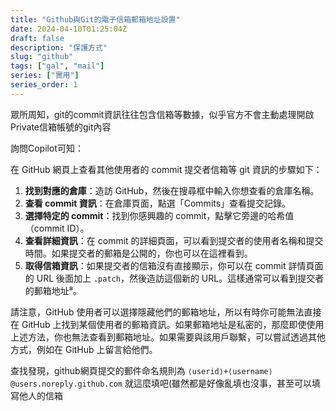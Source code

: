 ```yaml
---
title: "Github與Git的電子信箱郵箱地址設置"
date: 2024-04-10T01:25:04Z
draft: false
description: "保護方式"
slug: "github"
tags: ["gal", "mail"]
series: ["實用"]
series_order: 1
---
```

眾所周知，git的commit資訊往往包含信箱等數據，似乎官方不會主動處理開啟Private信箱帳號的git內容

詢問Copilot可知：

在 GitHub 網頁上查看其他使用者的 commit 提交者信箱等 git 資訊的步驟如下：

1. **找到對應的倉庫**：造訪 GitHub，然後在搜尋框中輸入你想查看的倉庫名稱。
2. **查看 commit 資訊**：在倉庫頁面，點選「Commits」查看提交記錄。
3. **選擇特定的 commit**：找到你感興趣的 commit，點擊它旁邊的哈希值（commit ID）。
4. **查看詳細資訊**：在 commit 的詳細頁面，可以看到提交者的使用者名稱和提交時間。如果提交者的郵箱是公開的，你也可以在這裡看到。
5. **取得信箱資訊**：如果提交者的信箱沒有直接顯示，你可以在 commit 詳情頁面的 URL 後面加上 `.patch`，然後造訪這個新的 URL。這樣通常可以看到提交者的郵箱地址⁸。

請注意，GitHub 使用者可以選擇隱藏他們的郵箱地址，所以有時你可能無法直接在 GitHub 上找到某個使用者的郵箱資訊。如果郵箱地址是私密的，那麼即使使用上述方法，你也無法查看到郵箱地址。如果需要與該用戶聯繫，可以嘗試透過其他方式，例如在 GitHub 上留言給他們。


查找發現，github網頁提交的郵件命名規則為 ```⟨userid⟩+⟨username⟩@users.noreply.github.com```
就這麼填吧(雖然都是好像亂填也沒事，甚至可以填寫他人的信箱